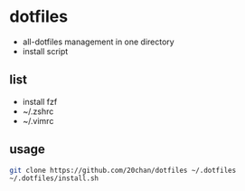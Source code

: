 # dotfiles

- all-dotfiles management in one directory
- install script

## list
- install fzf
- ~/.zshrc
- ~/.vimrc

## usage

```sh
git clone https://github.com/20chan/dotfiles ~/.dotfiles
~/.dotfiles/install.sh
```

